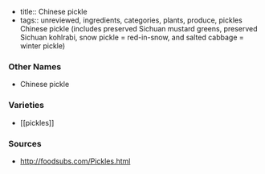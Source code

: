 - title:: Chinese pickle
- tags:: unreviewed, ingredients, categories, plants, produce, pickles
Chinese pickle (includes preserved Sichuan mustard greens, preserved Sichuan kohlrabi, snow pickle = red-in-snow, and salted cabbage = winter pickle)

### Other Names

* Chinese pickle

### Varieties

* [[pickles]]

### Sources
* http://foodsubs.com/Pickles.html
